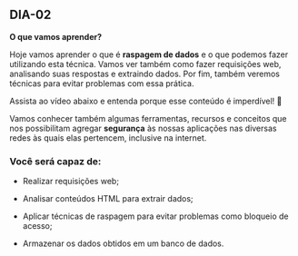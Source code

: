 ## DIA-02

**O que vamos aprender?**

Hoje vamos aprender o que é  **raspagem de dados**  e o que podemos fazer utilizando esta técnica. Vamos ver também como fazer requisições web, analisando suas respostas e extraindo dados. Por fim, também veremos técnicas para evitar problemas com essa prática.

Assista ao vídeo abaixo e entenda porque esse conteúdo é imperdível! 🤩

Vamos conhecer também algumas ferramentas, recursos e conceitos que nos possibilitam agregar  **segurança**  às nossas aplicações nas diversas redes às quais elas pertencem, inclusive na internet.

### Você será capaz de:

-   Realizar requisições web;
    
-   Analisar conteúdos HTML para extrair dados;
    
-   Aplicar técnicas de raspagem para evitar problemas como bloqueio de acesso;
    
-   Armazenar os dados obtidos em um banco de dados.
